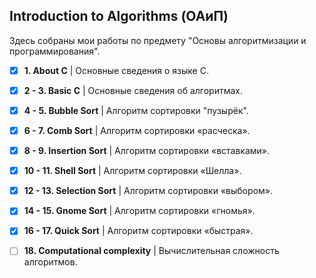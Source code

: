 ## Introduction to Algorithms (ОАиП)

Здесь собраны мои работы по предмету "Основы алгоритмизации и программирования". 

- [x] **1. About C**
| Основные сведения о языке С.


- [x] **2 - 3. Basic C**
| Основные сведения об алгоритмах.


- [x] **4 - 5. Bubble Sort**
| Алгоритм сортировки "пузырёк".


- [x] **6 - 7. Comb Sort**
| Алгоритм сортировки «расческа».


- [x] **8 - 9. Insertion Sort**
| Алгоритм сортировки «вставками».


- [x] **10 - 11. Shell Sort** 
| Алгоритм сортировки «Шелла».


 - [x] **12 - 13. Selection Sort**
 | Алгоритм сортировки «выбором».


- [x] **14 - 15. Gnome Sort**
| Алгоритм сортировки «гномья».


- [x] **16 - 17. Quick Sort**
| Алгоритм сортировки «быстрая».


- [ ] **18. Computational complexity**
| Вычислительная сложность алгоритмов.

